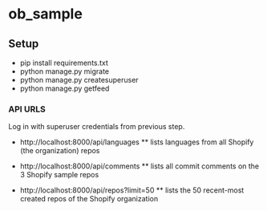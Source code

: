 # ob_sample

## Setup

- pip install requirements.txt
- python manage.py migrate
- python manage.py createsuperuser
- python manage.py getfeed


### API URLS

Log in with superuser credentials from previous step.

* http://localhost:8000/api/languages
** lists languages from all Shopify (the organization) repos

* http://localhost:8000/api/comments
** lists all commit comments on the 3 Shopify sample repos

* http://localhost:8000/api/repos?limit=50
** lists the 50 recent-most created repos of the Shopify organization
